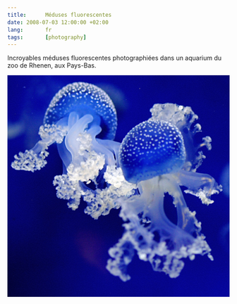 ```yaml
---
title:      Méduses fluorescentes
date: 2008-07-03 12:00:00 +02:00
lang:       fr
tags:       [photography]
---
```


Incroyables méduses fluorescentes photographiées dans un aquarium du zoo de Rhenen, aux Pays-Bas.

![](fluorescent_jellyfishes.jpg)


